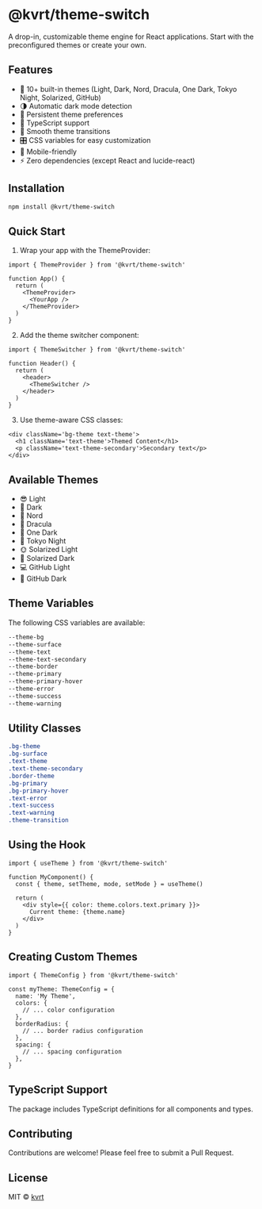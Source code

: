 # @kvrt/theme-switch

A drop-in, customizable theme engine for React applications. Start with the preconfigured themes or create your own.

## Features

- 🎨 10+ built-in themes (Light, Dark, Nord, Dracula, One Dark, Tokyo Night, Solarized, GitHub)
- 🌗 Automatic dark mode detection
- 💾 Persistent theme preferences
- 🎯 TypeScript support
- 🔄 Smooth theme transitions
- 🎛️ CSS variables for easy customization
- 📱 Mobile-friendly
- ⚡ Zero dependencies (except React and lucide-react)

## Installation

```bash
npm install @kvrt/theme-switch
```

## Quick Start

1. Wrap your app with the ThemeProvider:

```tsx
import { ThemeProvider } from '@kvrt/theme-switch'

function App() {
  return (
    <ThemeProvider>
      <YourApp />
    </ThemeProvider>
  )
}
```

2. Add the theme switcher component:

```tsx
import { ThemeSwitcher } from '@kvrt/theme-switch'

function Header() {
  return (
    <header>
      <ThemeSwitcher />
    </header>
  )
}
```

3. Use theme-aware CSS classes:

```tsx
<div className='bg-theme text-theme'>
  <h1 className='text-theme'>Themed Content</h1>
  <p className='text-theme-secondary'>Secondary text</p>
</div>
```

## Available Themes

- 😎 Light
- 🌚 Dark
- 🌲 Nord
- 🧛 Dracula
- 🌌 One Dark
- 🌃 Tokyo Night
- 🌞 Solarized Light
- 🌙 Solarized Dark
- 💻 GitHub Light
- 🌙 GitHub Dark

## Theme Variables

The following CSS variables are available:

```css
--theme-bg
--theme-surface
--theme-text
--theme-text-secondary
--theme-border
--theme-primary
--theme-primary-hover
--theme-error
--theme-success
--theme-warning
```

## Utility Classes

<!-- prettier-ignore-start -->
```css
.bg-theme
.bg-surface
.text-theme
.text-theme-secondary
.border-theme
.bg-primary
.bg-primary-hover
.text-error
.text-success
.text-warning
.theme-transition
```
<!-- prettier-ignore-end -->

## Using the Hook

```tsx
import { useTheme } from '@kvrt/theme-switch'

function MyComponent() {
  const { theme, setTheme, mode, setMode } = useTheme()

  return (
    <div style={{ color: theme.colors.text.primary }}>
      Current theme: {theme.name}
    </div>
  )
}
```

## Creating Custom Themes

```tsx
import { ThemeConfig } from '@kvrt/theme-switch'

const myTheme: ThemeConfig = {
  name: 'My Theme',
  colors: {
    // ... color configuration
  },
  borderRadius: {
    // ... border radius configuration
  },
  spacing: {
    // ... spacing configuration
  },
}
```

## TypeScript Support

The package includes TypeScript definitions for all components and types.

## Contributing

Contributions are welcome! Please feel free to submit a Pull Request.

## License

MIT © [kvrt](https://github.com/kmal808)

